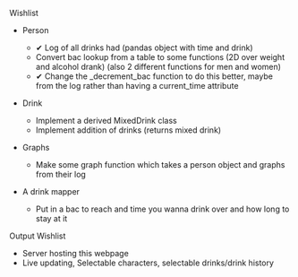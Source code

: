 Wishlist
- Person
    - ✔ Log of all drinks had (pandas object with time and drink)
    - Convert bac lookup from a table to some functions (2D over weight and alcohol drank) (also 2 different functions for men and women)
    - ✔ Change the _decrement_bac function to do this better, maybe from the log rather than having a current_time attribute
 
- Drink
    - Implement a derived MixedDrink class
    - Implement addition of drinks (returns mixed drink)

- Graphs
    - Make some graph function which takes a person object and graphs from their log

- A drink mapper
    - Put in a bac to reach and time you wanna drink over and how long to stay at it



Output Wishlist
- Server hosting this webpage
- Live updating, Selectable characters, selectable drinks/drink history